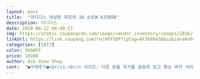 ```yaml
---
layout: post 
title:  "아디다스 여성용 파르마 16 쇼트W AJ5898" 
description: 아디다스  ..
date: 2020-06-12 08:49:17 
img: https://static.coupangcdn.com/image/vendor_inventory/images/2016/11/22/15/1/a51b6ab7-6bb2-4a06-b756-6ff85adec223.jpg 
linkUrl: https://link.coupang.com/re/AFFSDP?lptag=AF3600438&subid=ahnPublicAsk&pageKey=9732503&itemId=579666102&vendorItemId=4644576723&traceid=V0-113-6f346f9b849b9dd8 
categories: [1017] 
color: A566FF 
price: 10100 
author: Ask View Shop 
cont:  "●구매후기●<br/>1.<br/> 사이즈: 다른 분들 후기를 꼼꼼히 읽고 평소 바지 사이즈보다 작게 주문했어요.<br/> (저는 골반이 커서 청바지 27<br/> -28 입고 허리는 항상 남아요.<br/> 아디다스, 나이키 요가 바지 S or M 사이즈 입지만 이번에는 크다는 상품평이 꽤 있어서 XS 주문했고 마치 M처럼 편하게 입고 있습니다.<br/>)<br/>2.<br/> 색상: 화면과 같습니다.<br/><br/>3.<br/> 비침: 많은 분들이 이미 적은대로 비침 있습니다.<br/> 속옷 보여요.<br/> 저는 어차피 집에서 입을 용으로 샀기때문에 전혀 상관 없지만 혹시 외출시, 운동시에 입으실 분들은 레이어드 필요할 것 같습니다.<br/> (속바지, 레깅스 등.<br/>)<br/>4.<br/> 통기성: 아주 좋아요.<br/> 비침이 있다는 소리는 그만큼 얇다는 말이기도 하죠.<br/> 바람이 솔솔 들어옵니다.<br/><br/>5.<br/> 무게: 가벼워서 입은 듯 안입은듯.<br/> 간혹 뭔가 덜 입은 느낌이 든달까요.<br/> 그만큼 저는 편하게 잘 입고 있어요.<br/><br/>6.<br/> 배송: 쿠팡에서 배송에 불만 있었던 적은 아직까지 없고 이 제품 또한 마찬가지입니다.<br/><br/>7.<br/> 전반적 결론: 진품일까요? 퀄리티를 떠나서 이 가격에? 그런 생각이 들지만 상관 없어요.<br/> 어차피 그런거 따질 때는 매장 가서 사면 되니까요^^ 이 가격에 가볍고 시원하고 삼선 마크가 예쁘게 박힌 잠옷 샀다고 생각하면 기분 좋아요.<br/> 별 하나 뺀 이유는 상품 사이즈 때문이에요.<br/> 후기들 읽지 않았다면 평사이즈대로 샀을 것이고 그럼 많이 클 것 같아요.<br/><br/>대박그냥 반바지가 아니였네요속이 다 비추는 반바지였네요이건 뭐어쩔수 없쥬빼박 아니것슈레깅스 입고 입어야한다는거ㅋㅋㅋ 네레깅스를 입고 입어야 하는 바지 맞는것 같아요여름에 요것 하나만 입고 운동나갔다간 내 속옷이 무슨색인지 무슨 무늬인지 모든 이 에게 공개할 타이밍이 될것 같아요요건 꼭 레깅스랑 같이 입는걸로알았쮸^^명심혀유ㅎㅎ<br/>도대체 작게 나왔다는분 이해가 안가네요 허리밴드가 넓은것도 아니고 그냥 고무줄반바지같은 허리밴드구요 비침정도가 아니라 구직포보다 더 얇은원단입니다 레깅스위에 입에 받쳐 입으려고 샀긴샀는데 허리는 딱맞고 통은 엄청크고 왜 싼지 이해가 갑니다 허리 튀어나오는거 싫으시믄 정사이즈사세요 전 요런 허리밴드는 살짝 크게 입는게 좋는데 넓은밴드는 딱 맞게 입구요 므튼 참고들하세요 사진찍기 구차나서 패스<br/>이렇게 얇은줄 몰랐어요.<br/> 속치마, 속바지 수준입니다.<br/>하나만 입으면 비치고 아디다스 레깅스 위에입으면  좀괜찮네요.<br/><br/>1.<br/> 사이즈: 다른 분들 후기를 꼼꼼히 읽고 평소 바지 사이즈보다 작게 주문했어요.<br/> (저는 골반이 커서 청바지 27<br/> -28 입고 허리는 항상 남아요.<br/> 아디다스, 나이키 요가 바지 S or M 사이즈 입지만 이번에는 크다는 상품평이 꽤 있어서 XS 주문했고 마치 M처럼 편하게 입고 있습니다.<br/>)<br/>2.<br/> 색상: 화면과 같습니다.<br/><br/>3.<br/> 비침: 많은 분들이 이미 적은대로 비침 있습니다.<br/> 속옷 보여요.<br/> 저는 어차피 집에서 입을 용으로 샀기때문에 전혀 상관 없지만 혹시 외출시, 운동시에 입으실 분들은 레이어드 필요할 것 같습니다.<br/> (속바지, 레깅스 등.<br/>)<br/>4.<br/> 통기성: 아주 좋아요.<br/> 비침이 있다는 소리는 그만큼 얇다는 말이기도 하죠.<br/> 바람이 솔솔 들어옵니다.<br/><br/>5.<br/> 무게: 가벼워서 입은 듯 안입은듯.<br/> 간혹 뭔가 덜 입은 느낌이 든달까요.<br/> 그만큼 저는 편하게 잘 입고 있어요.<br/><br/>6.<br/> 배송: 쿠팡에서 배송에 불만 있었던 적은 아직까지 없고 이 제품 또한 마찬가지입니다.<br/><br/>7.<br/> 전반적 결론: 진품일까요? 퀄리티를 떠나서 이 가격에? 그런 생각이 들지만 상관 없어요.<br/> 어차피 그런거 따질 때는 매장 가서 사면 되니까요^^ 이 가격에 가볍고 시원하고 삼선 마크가 예쁘게 박힌 잠옷 샀다고 생각하면 기분 좋아요.<br/> 별 하나 뺀 이유는 상품 사이즈 때문이에요.<br/> 후기들 읽지 않았다면 평사이즈대로 샀을 것이고 그럼 많이 클 것 같아요.<br/><br/>대박그냥 반바지가 아니였네요속이 다 비추는 반바지였네요이건 뭐어쩔수 없쥬빼박 아니것슈레깅스 입고 입어야한다는거ㅋㅋㅋ 네레깅스를 입고 입어야 하는 바지 맞는것 같아요여름에 요것 하나만 입고 운동나갔다간 내 속옷이 무슨색인지 무슨 무늬인지 모든 이 에게 공개할 타이밍이 될것 같아요요건 꼭 레깅스랑 같이 입는걸로알았쮸^^명심혀유ㅎㅎ<br/>도대체 작게 나왔다는분 이해가 안가네요 허리밴드가 넓은것도 아니고 그냥 고무줄반바지같은 허리밴드구요 비침정도가 아니라 구직포보다 더 얇은원단입니다 레깅스위에 입에 받쳐 입으려고 샀긴샀는데 허리는 딱맞고 통은 엄청크고 왜 싼지 이해가 갑니다 허리 튀어나오는거 싫으시믄 정사이즈사세요 전 요런 허리밴드는 살짝 크게 입는게 좋는데 넓은밴드는 딱 맞게 입구요 므튼 참고들하세요 사진찍기 구차나서 패스<br/>이렇게 얇은줄 몰랐어요.<br/> 속치마, 속바지 수준입니다.<br/>하나만 입으면 비치고 아디다스 레깅스 위에입으면  좀괜찮네요.<br/><br/>" 
---
```


